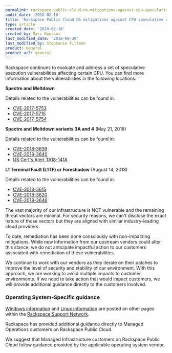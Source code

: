 ```yaml
---
permalink: rackspace-public-cloud-os-mitigations-against-cpu-speculative-execution-vulnerabilities/
audit_date: '2018-02-18'
title: 'Rackspace Public Cloud OS mitigations against CPU speculative execution vulnerabilities'
type: article
created_date: '2018-02-18'
created_by: Marc Nourani
last_modified_date: '2018-08-20'
last_modified_by: Stephanie Fillmon
product: General
product_url: general
---
```


Rackspace continues to evaluate and address a set of speculative execution vulnerabilities affecting certain CPU. You can find more information about the vulnerabilities in the following locations:

**Spectre and Meltdown**

Details related to the vulnerabilities can be found in:

  - [CVE-2017-5753](https://cve.mitre.org/cgi-bin/cvename.cgi?name=CVE-2017-5753)
  - [CVE-2017-5715](https://cve.mitre.org/cgi-bin/cvename.cgi?name=CVE-2017-5715)
  - [CVE-2017-5754](https://cve.mitre.org/cgi-bin/cvename.cgi?name=CVE-2017-5754)

**Spectre and Meltdown variants 3A and 4** (May 21, 2018)

Details related to the vulnerabilities can be found in:

  - [CVE-2018-3639](https://cve.mitre.org/cgi-bin/cvename.cgi?name=CVE-2018-3639)
  - [CVE-2018-3640](https://cve.mitre.org/cgi-bin/cvename.cgi?name=CVE-2018-3640)
  - [US Cert's Alert TA18-141A](https://www.us-cert.gov/ncas/alerts/TA18-141A)

**L1 Terminal Fault (L1TF) or Foreshadow** (August 14, 2018)

Details related to the vulnerabilities can be found in:

  - [CVE-2018-3615](https://cve.mitre.org/cgi-bin/cvename.cgi?name=CVE-2018-3615)
  - [CVE-2018-3620](https://cve.mitre.org/cgi-bin/cvename.cgi?name=CVE-2018-3620)
  - [CVE-2018-3646](https://cve.mitre.org/cgi-bin/cvename.cgi?name=CVE-2018-3646)

The vast majority of our infrastructure is NOT vulnerable and the remaining threat vectors are minimal.  For security reasons, we can't disclose the exact nature of those vectors but they are aligned with similar industry-leading cloud providers.

To date, remediation has been done consciously with non-impacting mitigations. While new information from our upstream vendors could alter this stance, we do not anticipate impactful action to our customers associated with remediation of these vulnerabilities.

We continue to work with our vendors as they iterate on their patches to improve the level of security and stability of our environment. With this approach, we are working to avoid multiple impacts to customer environments.  If we need to take action that would impact customers, we will provide additional guidance directly to the customers involved.

### Operating System-Specific guidance

[Windows information](/support/how-to/windows-os-mitigations-against-cpu-speculative-execution-vulnerabilities/) and [Linux information](/support/how-to/linux-os-mitigations-against-cpu-speculative-execution-vulnerabilities/) are posted on other pages within the [Rackspace Support Network](/support/how-to/rackspace-mitigations-against-cpu-speculative-execution-vulnerabilities/).

Rackspace has provided additional guidance directly to Managed Operations customers on Rackspace Public Cloud.

We suggest that Managed Infrastructure customers on Rackspace Public Cloud follow guidance provided by the applicable operating system vendor.
